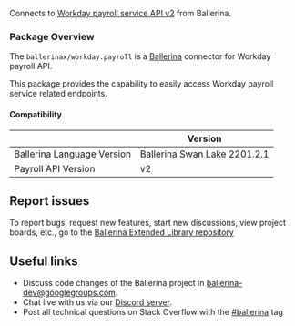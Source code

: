 Connects to [Workday payroll service API v2](https://community.workday.com/sites/default/files/file-hosting/restapi/index.html) from Ballerina.

### Package Overview

The `ballerinax/workday.payroll` is a [Ballerina](https://ballerina.io/) connector for Workday payroll API.  

This package provides the capability to easily access Workday payroll service related endpoints.

#### Compatibility
|                               | Version                    |
|-------------------------------|----------------------------|
| Ballerina Language Version    | Ballerina Swan Lake 2201.2.1 |
| Payroll API Version           | v2                         |

## Report issues
To report bugs, request new features, start new discussions, view project boards, etc., go to the [Ballerina Extended Library repository](https://github.com/ballerina-platform/ballerina-extended-library)

## Useful links
- Discuss code changes of the Ballerina project in [ballerina-dev@googlegroups.com](mailto:ballerina-dev@googlegroups.com).
- Chat live with us via our [Discord server](https://discord.gg/ballerinalang).
- Post all technical questions on Stack Overflow with the [#ballerina](https://stackoverflow.com/questions/tagged/ballerina) tag
